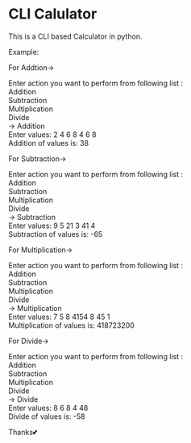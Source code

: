 # CLI Calulator  
 This is a CLI based Calculator in python.  

Example:  

For Addtion->  

Enter action you want to perform from following list :  
Addition  
Subtraction  
Multiplication  
Divide  
-> Addition  
Enter values: 2 4 6 8 4 6 8  
Addition of values is: 38  
  
For Subtraction->  

Enter action you want to perform from following list :  
Addition  
Subtraction  
Multiplication  
Divide  
-> Subtraction  
Enter values: 9 5 21 3 41 4  
Subtraction of values is: -65  
  
For Multiplication->  
  
Enter action you want to perform from following list :  
Addition  
Subtraction  
Multiplication  
Divide  
-> Multiplication  
Enter values: 7 5 8  4154 8 45 1   
Multiplication of values is: 418723200  
  
For Divide->  

Enter action you want to perform from following list :  
Addition  
Subtraction  
Multiplication  
Divide  
-> Divide  
Enter values: 8 6 8 4 48  
Divide of values is: -58  
  
Thanks💕  